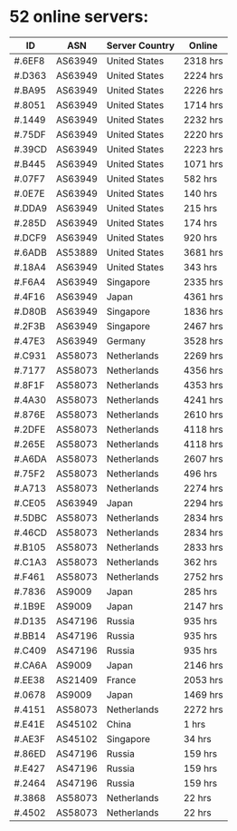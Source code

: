 # 52 online servers:

| ID | ASN | Server Country | Online |
| ------ | ------ | ------ | ------ |
| #.6EF8 | AS63949 | United States | 2318 hrs |
| #.D363 | AS63949 | United States | 2224 hrs |
| #.BA95 | AS63949 | United States | 2226 hrs |
| #.8051 | AS63949 | United States | 1714 hrs |
| #.1449 | AS63949 | United States | 2232 hrs |
| #.75DF | AS63949 | United States | 2220 hrs |
| #.39CD | AS63949 | United States | 2223 hrs |
| #.B445 | AS63949 | United States | 1071 hrs |
| #.07F7 | AS63949 | United States | 582 hrs |
| #.0E7E | AS63949 | United States | 140 hrs |
| #.DDA9 | AS63949 | United States | 215 hrs |
| #.285D | AS63949 | United States | 174 hrs |
| #.DCF9 | AS63949 | United States | 920 hrs |
| #.6ADB | AS53889 | United States | 3681 hrs |
| #.18A4 | AS63949 | United States | 343 hrs |
| #.F6A4 | AS63949 | Singapore | 2335 hrs |
| #.4F16 | AS63949 | Japan | 4361 hrs |
| #.D80B | AS63949 | Singapore | 1836 hrs |
| #.2F3B | AS63949 | Singapore | 2467 hrs |
| #.47E3 | AS63949 | Germany | 3528 hrs |
| #.C931 | AS58073 | Netherlands | 2269 hrs |
| #.7177 | AS58073 | Netherlands | 4356 hrs |
| #.8F1F | AS58073 | Netherlands | 4353 hrs |
| #.4A30 | AS58073 | Netherlands | 4241 hrs |
| #.876E | AS58073 | Netherlands | 2610 hrs |
| #.2DFE | AS58073 | Netherlands | 4118 hrs |
| #.265E | AS58073 | Netherlands | 4118 hrs |
| #.A6DA | AS58073 | Netherlands | 2607 hrs |
| #.75F2 | AS58073 | Netherlands | 496 hrs |
| #.A713 | AS58073 | Netherlands | 2274 hrs |
| #.CE05 | AS63949 | Japan | 2294 hrs |
| #.5DBC | AS58073 | Netherlands | 2834 hrs |
| #.46CD | AS58073 | Netherlands | 2834 hrs |
| #.B105 | AS58073 | Netherlands | 2833 hrs |
| #.C1A3 | AS58073 | Netherlands | 362 hrs |
| #.F461 | AS58073 | Netherlands | 2752 hrs |
| #.7836 | AS9009 | Japan | 285 hrs |
| #.1B9E | AS9009 | Japan | 2147 hrs |
| #.D135 | AS47196 | Russia | 935 hrs |
| #.BB14 | AS47196 | Russia | 935 hrs |
| #.C409 | AS47196 | Russia | 935 hrs |
| #.CA6A | AS9009 | Japan | 2146 hrs |
| #.EE38 | AS21409 | France | 2053 hrs |
| #.0678 | AS9009 | Japan | 1469 hrs |
| #.4151 | AS58073 | Netherlands | 2272 hrs |
| #.E41E | AS45102 | China | 1 hrs |
| #.AE3F | AS45102 | Singapore | 34 hrs |
| #.86ED | AS47196 | Russia | 159 hrs |
| #.E427 | AS47196 | Russia | 159 hrs |
| #.2464 | AS47196 | Russia | 159 hrs |
| #.3868 | AS58073 | Netherlands | 22 hrs |
| #.4502 | AS58073 | Netherlands | 22 hrs |

